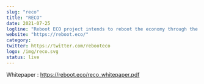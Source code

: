 ```yaml
---
slug: "reco"
title: "RECO"
date: 2021-07-25
logline: "Reboot ECO project intends to reboot the economy through the distribution of RECO Tokens via B2B & B2C invoices. Solana blockchain has been chosen as it's solving the scalability trilemma."
website: "https://reboot.eco/"
category:
twitter: https://twitter.com/rebooteco
logo: /img/reco.svg
status: live
---
```


Whitepaper : https://reboot.eco/reco_whitepaper.pdf
